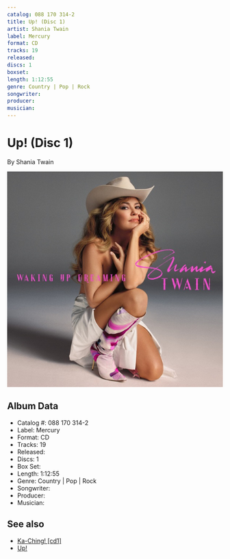 ```yaml
---
catalog: 088 170 314-2
title: Up! (Disc 1)
artist: Shania Twain
label: Mercury
format: CD
tracks: 19
released: 
discs: 1
boxset: 
length: 1:12:55
genre: Country | Pop | Rock
songwriter: 
producer: 
musician: 
---
```


# Up! (Disc 1)

By Shania Twain

![](../../assets/cdcovers/Shania_Twain-Up.png)

## Album Data

- Catalog #: 088 170 314-2
- Label: Mercury
- Format: CD
- Tracks: 19
- Released: 
- Discs: 1
- Box Set: 
- Length: 1:12:55
- Genre: Country | Pop | Rock
- Songwriter: 
- Producer: 
- Musician: 


## See also

- [Ka-Ching! [cd1]](Ka-Ching!_[cd1].md)
- [Up!](Up!.md)
